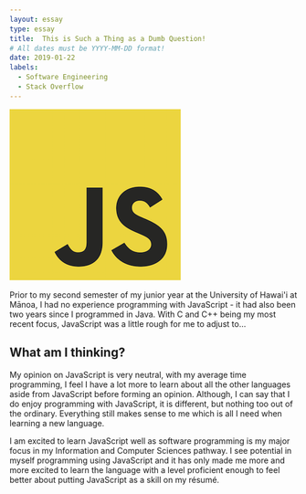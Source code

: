 ```yaml
---
layout: essay
type: essay
title:  This is Such a Thing as a Dumb Question!
# All dates must be YYYY-MM-DD format!
date: 2019-01-22
labels:
  - Software Engineering
  - Stack Overflow
---
```


<img class="ui tiny left circular floated image" src="../images/jslogo.png">

  Prior to my second semester of my junior year at the University of Hawai'i at Mānoa, I had no experience programming with JavaScript - it had also been two years since I programmed in Java. With C and C++ being my most recent focus, JavaScript was a little rough for me to adjust to...
  
## What am I thinking? 
  
  My opinion on JavaScript is very neutral, with my average time programming, I feel I have a lot more to learn about all the other languages aside from JavaScript before forming an opinion. Although, I can say that I do enjoy programming with JavaScript, it is different, but nothing too out of the ordinary. Everything still makes sense to me which is all I need when learning a new language.
  
  I am excited to learn JavaScript well as software programming is my major focus in my Information and Computer Sciences pathway. I see potential in myself programming using JavaScript and it has only made me more and more excited to learn the language with a level proficient enough to feel better about putting JavaScript as a skill on my résumé.
